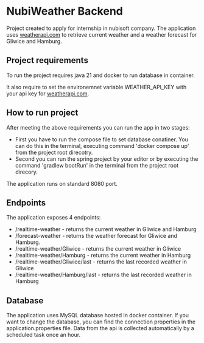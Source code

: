 # NubiWeather Backend
Project created to apply for internship in nubisoft company. The application uses [weatherapi.com](https://www.weatherapi.com/) to retrieve current weather and a weather forecast for Gliwice and Hamburg.
## Project requirements
To run the project requires java 21 and docker to run database in container.

It also require to set the environemnet variable WEATHER_API_KEY with your api key for [weatherapi.com](https://www.weatherapi.com/).
## How to run project
After meeting the above requirements you can run the app in two stages:
 - First you have to run the compose file to set database conatiner. You can do this in the terminal, executing command 'docker compose up' from the project root direcotry.
 - Second you can run the spring project by your editor or by executing the command 'gradlew bootRun' in the terminal from the project root direcory.

The application runs on standard 8080 port.
## Endpoints
The application exposes 4 endpoints:
 - /realtime-weather - returns the current weather in Gliwice and Hamburg
 - /forecast-weather - returns the weather forecast for Gliwice and Hamburg.
 - /realtime-weather/Gliwice - returns the current weather in Gliwice
 - /realtime-weather/Hamburg - returns the current weather in Hamburg
 - /realtime-weather/Gliwice/last - returns the last recorded weather in Gliwice
 - /realtime-weather/Hamburg/last - returns the last recorded weather in Hamburg
## Database
The application uses MySQL database hosted in docker container. If you want to change the database, you can find the connection properties in the application.properties file. Data from the api is collected automatically by a scheduled task  once an hour.
